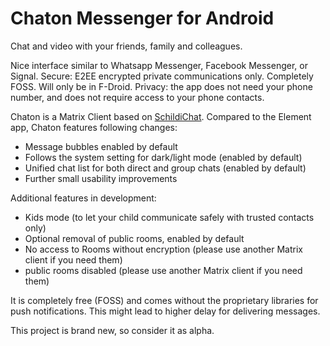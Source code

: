 # Chaton Messenger for Android

Chat and video with your friends, family and colleagues.

Nice interface similar to Whatsapp Messenger, Facebook Messenger, or Signal.
Secure: E2EE encrypted private communications only. Completely FOSS. Will only be in F-Droid.
Privacy: the app does not need your phone number, and does not require access to your phone contacts.

Chaton is a Matrix Client based on [SchildiChat](https://github.com/SpiritCroc/SchildiChat-android).
Compared to the Element app, Chaton features following changes:
- Message bubbles enabled by default
- Follows the system setting for dark/light mode (enabled by default)
- Unified chat list for both direct and group chats (enabled by default)
- Further small usability improvements

Additional features in development:
- Kids mode (to let your child communicate safely with trusted contacts only)
- Optional removal of public rooms, enabled by default
- No access to Rooms without encryption (please use another Matrix client if you need them)
- public rooms disabled (please use another Matrix client if you need them)

It is completely free (FOSS) and comes without the proprietary libraries for push notifications.
This might lead to higher delay for delivering messages.

This project is brand new, so consider it as alpha.
